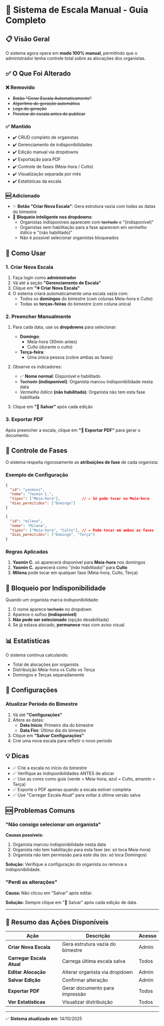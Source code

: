 # 🎹 Sistema de Escala Manual - Guia Completo

## 📋 Visão Geral

O sistema agora opera em **modo 100% manual**, permitindo que o administrador tenha controle total sobre as alocações dos organistas.

## ✅ O Que Foi Alterado

### ❌ Removido
- ~~Botão "Gerar Escala Automaticamente"~~
- ~~Algoritmo de geração automática~~
- ~~Logs de geração~~
- ~~Preview de escala antes de publicar~~

### ✅ Mantido
- ✔️ CRUD completo de organistas
- ✔️ Gerenciamento de indisponibilidades
- ✔️ Edição manual via dropdowns
- ✔️ Exportação para PDF
- ✔️ Controle de fases (Meia-hora / Culto)
- ✔️ Visualização separada por mês
- ✔️ Estatísticas da escala

### 🆕 Adicionado
- ✨ **Botão "Criar Nova Escala"**: Gera estrutura vazia com todas as datas do bimestre
- 🚫 **Bloqueio inteligente nos dropdowns**:
  - Organistas indisponíveis aparecem com ~~tachado~~ e "(indisponível)"
  - Organistas sem habilitação para a fase aparecem em *vermelho itálico* e "(não habilitado)"
  - Não é possível selecionar organistas bloqueados

## 🎯 Como Usar

### 1. Criar Nova Escala

1. Faça login como **administrador**
2. Vá até a seção **"Gerenciamento de Escala"**
3. Clique em **"➕ Criar Nova Escala"**
4. O sistema criará automaticamente uma escala vazia com:
   - Todos os **domingos** do bimestre (com colunas Meia-hora e Culto)
   - Todas as **terças-feiras** do bimestre (com coluna única)

### 2. Preencher Manualmente

1. Para cada data, use os **dropdowns** para selecionar:
   - **Domingo**: 
     - Meia-hora (30min antes)
     - Culto (durante o culto)
   - **Terça-feira**:
     - Uma única pessoa (cobre ambas as fases)

2. Observe os indicadores:
   - ✅ **Nome normal**: Disponível e habilitado
   - ~~Tachado~~ **(indisponível)**: Organista marcou indisponibilidade nesta data
   - *Vermelho itálico* **(não habilitado)**: Organista não tem esta fase habilitada

3. Clique em **"💾 Salvar"** após cada edição

### 3. Exportar PDF

Após preencher a escala, clique em **"📄 Exportar PDF"** para gerar o documento.

## 🔐 Controle de Fases

O sistema respeita rigorosamente as **atribuições de fase** de cada organista:

### Exemplo de Configuração

```json
{
  "id": "yasminc",
  "nome": "Yasmin C.",
  "tipos": ["Meia-hora"],          // ← Só pode tocar na Meia-hora
  "dias_permitidos": ["Domingo"]
}

{
  "id": "milena",
  "nome": "Milena",
  "tipos": ["Meia-hora", "Culto"], // ← Pode tocar em ambas as fases
  "dias_permitidos": ["Domingo", "Terça"]
}
```

### Regras Aplicadas

1. **Yasmin C.** só aparecerá disponível para **Meia-hora** nos domingos
2. **Yasmin C.** aparecerá como *"(não habilitado)"* para **Culto**
3. **Milena** pode tocar em qualquer fase (Meia-hora, Culto, Terça)

## 🚫 Bloqueio por Indisponibilidade

Quando um organista marca indisponibilidade:

1. O nome aparece ~~tachado~~ no dropdown
2. Aparece o sufixo **(indisponível)**
3. **Não pode ser selecionado** (opção desabilitada)
4. Se já estava alocado, **permanece** mas com aviso visual

## 📊 Estatísticas

O sistema continua calculando:
- Total de alocações por organista
- Distribuição Meia-hora vs Culto vs Terça
- Domingos e Terças separadamente

## 🔧 Configurações

### Atualizar Período do Bimestre

1. Vá até **"Configurações"**
2. Altere as datas:
   - **Data Início**: Primeiro dia do bimestre
   - **Data Fim**: Último dia do bimestre
3. Clique em **"Salvar Configurações"**
4. Crie uma nova escala para refletir o novo período

## 💡 Dicas

- ✅ Crie a escala no início do bimestre
- ✅ Verifique as indisponibilidades ANTES de alocar
- ✅ Use as cores como guia (verde = Meia-hora, azul = Culto, amarelo = Terça)
- ✅ Exporte o PDF apenas quando a escala estiver completa
- ✅ Use "Carregar Escala Atual" para voltar à última versão salva

## 🆘 Problemas Comuns

### "Não consigo selecionar um organista"

**Causas possíveis:**
1. Organista marcou indisponibilidade nesta data
2. Organista não tem habilitação para esta fase (ex: só toca Meia-hora)
3. Organista não tem permissão para este dia (ex: só toca Domingos)

**Solução:** Verifique a configuração do organista ou remova a indisponibilidade.

### "Perdi as alterações"

**Causa:** Não clicou em "Salvar" após editar.

**Solução:** Sempre clique em "💾 Salvar" após cada edição de data.

---

## 📝 Resumo das Ações Disponíveis

| Ação | Descrição | Acesso |
|------|-----------|--------|
| **Criar Nova Escala** | Gera estrutura vazia do bimestre | Admin |
| **Carregar Escala Atual** | Carrega última escala salva | Todos |
| **Editar Alocação** | Alterar organista via dropdown | Admin |
| **Salvar Edição** | Confirmar alteração | Admin |
| **Exportar PDF** | Gerar documento para impressão | Todos |
| **Ver Estatísticas** | Visualizar distribuição | Todos |

---

✅ **Sistema atualizado em**: 14/10/2025
